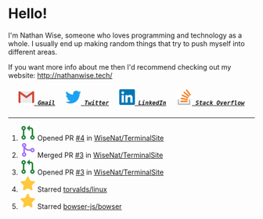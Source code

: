 <!--About Me--->


<!--Tools/Languages--->
<h1> Hello! </h1>
<p>I'm Nathan Wise, someone who loves programming and technology as a whole. I usually end up making random things that try to push myself into different areas.

If you want more info about me then I'd recommend checking out my website: http://nathanwise.tech/</p>

<!--Contacts--->
<h5 align="center">
	<code><a href="mailto:nathan88wise@gmail.com"><img alt="Gmail" width=32 src="res/logos/gmail.svg"> Gmail</a></code>
	&emsp;
	<code><a href="https://twitter.com/WiseNatDev" title="Twitter Profile"><img alt="Twitter" width=32 src="res/logos/twitter.svg"> Twitter</a></code>
	&emsp;
	<code><a href="https://www.linkedin.com/in/nathan-w-5592ba1b5/" title="LinkedIn Profile"><img alt="LinkedIn" width=32 src="res/logos/linkedin.svg"> LinkedIn</a></code>
	&emsp;
	<code><a href="https://stackoverflow.com/users/11125378/wisenat" title="Stack Overflow Profile"><img alt="Stack Overflow" width=32 src="res/logos/stackoverflow.svg"> Stack Overflow</a></code>
</h5>

---

<!--GitHub Recent Activity--->

<!--RECENT_ACTIVITY:start-->
1. ![pr-created](res/octicons/pr-created.svg) Opened PR [#4](https://github.com/WiseNat/TerminalSite/pull/4) in [WiseNat/TerminalSite](https://github.com/WiseNat/TerminalSite)
2. ![pr-merged](res/octicons/pr-merged.svg) Merged PR [#3](https://github.com/WiseNat/TerminalSite/pull/3) in [WiseNat/TerminalSite](https://github.com/WiseNat/TerminalSite)
3. ![pr-created](res/octicons/pr-created.svg) Opened PR [#3](https://github.com/WiseNat/TerminalSite/pull/3) in [WiseNat/TerminalSite](https://github.com/WiseNat/TerminalSite)
4. ![star](res/octicons/star.svg) Starred [torvalds/linux](https://github.com/torvalds/linux)
5. ![star](res/octicons/star.svg) Starred [bowser-js/bowser](https://github.com/bowser-js/bowser)
<!--RECENT_ACTIVITY:end-->

<!--**WiseNat/WiseNat** is a ✨ _special_ ✨ repository because its `README.md` (this file) appears on your GitHub profile.-->
